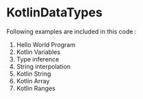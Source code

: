 # KotlinDataTypes

Following examples are included in this code :

1. Hello World Program
2. Kotlin Variables
3. Type inference
4. String interpolation
5. Kotlin String
6. Kotlin Array
7. Kotlin Ranges

